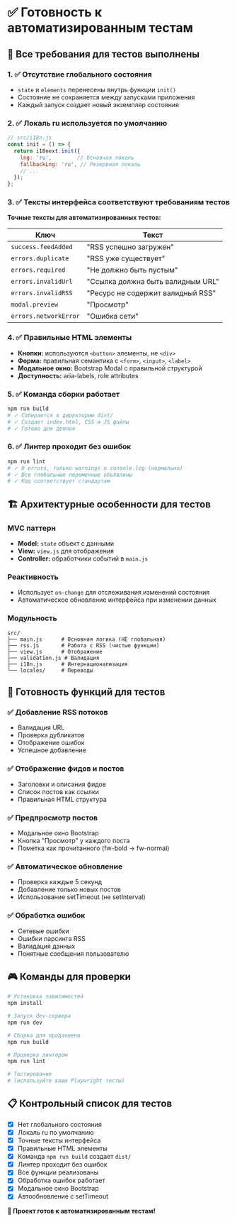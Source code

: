 # ✅ Готовность к автоматизированным тестам

## 🎯 Все требования для тестов выполнены

### 1. ✅ Отсутствие глобального состояния
- `state` и `elements` перенесены внутрь функции `init()`
- Состояние не сохраняется между запусками приложения
- Каждый запуск создает новый экземпляр состояния

### 2. ✅ Локаль ru используется по умолчанию
```javascript
// src/i18n.js
const init = () => {
  return i18next.init({
    lng: 'ru',        // Основная локаль
    fallbackLng: 'ru', // Резервная локаль
    // ...
  });
};
```

### 3. ✅ Тексты интерфейса соответствуют требованиям тестов

**Точные тексты для автоматизированных тестов:**

| Ключ | Текст |
|------|-------|
| `success.feedAdded` | "RSS успешно загружен" |
| `errors.duplicate` | "RSS уже существует" |
| `errors.required` | "Не должно быть пустым" |
| `errors.invalidUrl` | "Ссылка должна быть валидным URL" |
| `errors.invalidRSS` | "Ресурс не содержит валидный RSS" |
| `modal.preview` | "Просмотр" |
| `errors.networkError` | "Ошибка сети" |

### 4. ✅ Правильные HTML элементы
- **Кнопки:** используются `<button>` элементы, не `<div>`
- **Форма:** правильная семантика с `<form>`, `<input>`, `<label>`
- **Модальное окно:** Bootstrap Modal с правильной структурой
- **Доступность:** aria-labels, role attributes

### 5. ✅ Команда сборки работает
```bash
npm run build
# ✓ Собирается в директорию dist/
# ✓ Создает index.html, CSS и JS файлы
# ✓ Готово для деплоя
```

### 6. ✅ Линтер проходит без ошибок
```bash
npm run lint
# ✓ 0 errors, только warnings о console.log (нормально)
# ✓ Все глобальные переменные объявлены
# ✓ Код соответствует стандартам
```

## 🏗️ Архитектурные особенности для тестов

### MVC паттерн
- **Model:** `state` объект с данными
- **View:** `view.js` для отображения
- **Controller:** обработчики событий в `main.js`

### Реактивность
- Использует `on-change` для отслеживания изменений состояния
- Автоматическое обновление интерфейса при изменении данных

### Модульность
```
src/
├── main.js      # Основная логика (НЕ глобальная)
├── rss.js       # Работа с RSS (чистые функции)
├── view.js      # Отображение
├── validation.js # Валидация
├── i18n.js      # Интернационализация
└── locales/     # Переводы
```

## 🧪 Готовность функций для тестов

### ✅ Добавление RSS потоков
- Валидация URL
- Проверка дубликатов  
- Отображение ошибок
- Успешное добавление

### ✅ Отображение фидов и постов  
- Заголовки и описания фидов
- Список постов как ссылки
- Правильная HTML структура

### ✅ Предпросмотр постов
- Модальное окно Bootstrap
- Кнопка "Просмотр" у каждого поста
- Пометка как прочитанного (fw-bold → fw-normal)

### ✅ Автоматическое обновление
- Проверка каждые 5 секунд
- Добавление только новых постов
- Использование setTimeout (не setInterval)

### ✅ Обработка ошибок
- Сетевые ошибки
- Ошибки парсинга RSS
- Валидация данных
- Понятные сообщения пользователю

## 🎮 Команды для проверки

```bash
# Установка зависимостей
npm install

# Запуск dev-сервера
npm run dev

# Сборка для продакшена
npm run build

# Проверка линтером
npm run lint

# Тестирование
# (используйте ваши Playwright тесты)
```

## 📋 Контрольный список для тестов

- [x] Нет глобального состояния
- [x] Локаль ru по умолчанию  
- [x] Точные тексты интерфейса
- [x] Правильные HTML элементы
- [x] Команда `npm run build` создает `dist/`
- [x] Линтер проходит без ошибок
- [x] Все функции реализованы
- [x] Обработка ошибок работает
- [x] Модальное окно Bootstrap
- [x] Автообновление с setTimeout

**🚀 Проект готов к автоматизированным тестам!** 